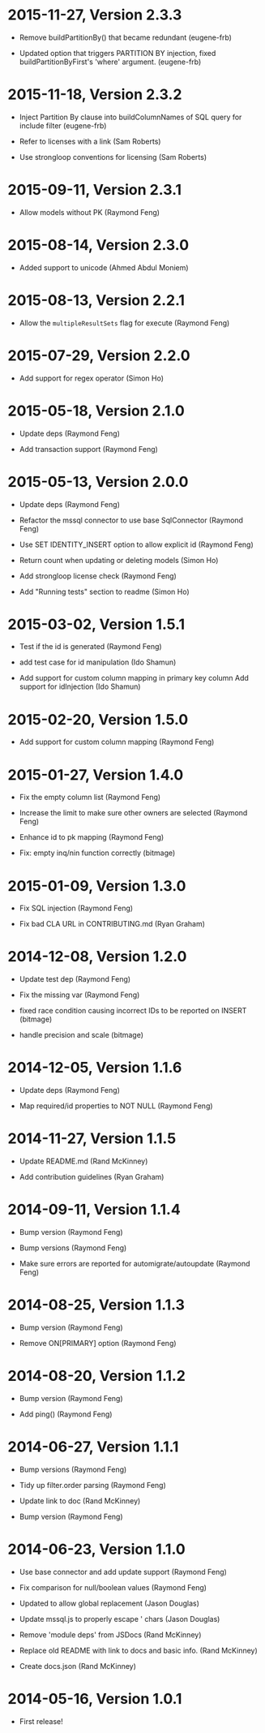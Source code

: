 2015-11-27, Version 2.3.3
=========================

 * Remove buildPartitionBy() that became redundant (eugene-frb)

 * Updated option that triggers PARTITION BY injection, fixed buildPartitionByFirst's 'where' argument. (eugene-frb)


2015-11-18, Version 2.3.2
=========================

 * Inject Partition By clause into buildColumnNames of SQL query for include filter (eugene-frb)

 * Refer to licenses with a link (Sam Roberts)

 * Use strongloop conventions for licensing (Sam Roberts)


2015-09-11, Version 2.3.1
=========================

 * Allow models without PK (Raymond Feng)


2015-08-14, Version 2.3.0
=========================

 * Added support to unicode (Ahmed Abdul Moniem)


2015-08-13, Version 2.2.1
=========================

 * Allow the `multipleResultSets` flag for execute (Raymond Feng)


2015-07-29, Version 2.2.0
=========================

 * Add support for regex operator (Simon Ho)


2015-05-18, Version 2.1.0
=========================

 * Update deps (Raymond Feng)

 * Add transaction support (Raymond Feng)


2015-05-13, Version 2.0.0
=========================

 * Update deps (Raymond Feng)

 * Refactor the mssql connector to use base SqlConnector (Raymond Feng)

 * Use SET IDENTITY_INSERT option to allow explicit id (Raymond Feng)

 * Return count when updating or deleting models (Simon Ho)

 * Add strongloop license check (Raymond Feng)

 * Add "Running tests" section to readme (Simon Ho)


2015-03-02, Version 1.5.1
=========================

 * Test if the id is generated (Raymond Feng)

 * add test case for id manipulation (Ido Shamun)

 * Add support for custom column mapping in primary key column Add support for idInjection (Ido Shamun)


2015-02-20, Version 1.5.0
=========================

 * Add support for custom column mapping (Raymond Feng)


2015-01-27, Version 1.4.0
=========================

 * Fix the empty column list (Raymond Feng)

 * Increase the limit to make sure other owners are selected (Raymond Feng)

 * Enhance id to pk mapping (Raymond Feng)

 * Fix: empty inq/nin function correctly (bitmage)


2015-01-09, Version 1.3.0
=========================

 * Fix SQL injection (Raymond Feng)

 * Fix bad CLA URL in CONTRIBUTING.md (Ryan Graham)


2014-12-08, Version 1.2.0
=========================

 * Update test dep (Raymond Feng)

 * Fix the missing var (Raymond Feng)

 * fixed race condition causing incorrect IDs to be reported on INSERT (bitmage)

 * handle precision and scale (bitmage)


2014-12-05, Version 1.1.6
=========================

 * Update deps (Raymond Feng)

 * Map required/id properties to NOT NULL (Raymond Feng)


2014-11-27, Version 1.1.5
=========================

 * Update README.md (Rand McKinney)

 * Add contribution guidelines (Ryan Graham)


2014-09-11, Version 1.1.4
=========================

 * Bump version (Raymond Feng)

 * Bump versions (Raymond Feng)

 * Make sure errors are reported for automigrate/autoupdate (Raymond Feng)


2014-08-25, Version 1.1.3
=========================

 * Bump version (Raymond Feng)

 * Remove ON[PRIMARY] option (Raymond Feng)


2014-08-20, Version 1.1.2
=========================

 * Bump version (Raymond Feng)

 * Add ping() (Raymond Feng)


2014-06-27, Version 1.1.1
=========================

 * Bump versions (Raymond Feng)

 * Tidy up filter.order parsing (Raymond Feng)

 * Update link to doc (Rand McKinney)

 * Bump version (Raymond Feng)


2014-06-23, Version 1.1.0
=========================

 * Use base connector and add update support (Raymond Feng)

 * Fix comparison for null/boolean values (Raymond Feng)

 * Updated to allow global replacement (Jason Douglas)

 * Update mssql.js to properly escape ' chars (Jason Douglas)

 * Remove 'module deps' from JSDocs (Rand McKinney)

 * Replace old README with link to docs and basic info. (Rand McKinney)

 * Create docs.json (Rand McKinney)


2014-05-16, Version 1.0.1
=========================

 * First release!
